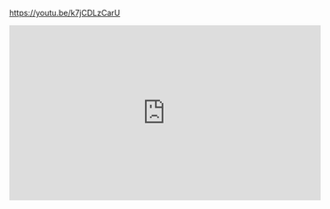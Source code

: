 https://youtu.be/k7jCDLzCarU

<iframe width="560" height="315" src="https://www.youtube.com/embed/k7jCDLzCarU" frameborder="0" allow="autoplay; encrypted-media" allowfullscreen></iframe>